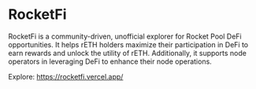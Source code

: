 # RocketFi

RocketFi is a community-driven, unofficial explorer for Rocket Pool DeFi opportunities. It helps rETH holders maximize their participation in DeFi to earn rewards and unlock the utility of rETH. Additionally, it supports node operators in leveraging DeFi to enhance their node operations.

Explore: https://rocketfi.vercel.app/
